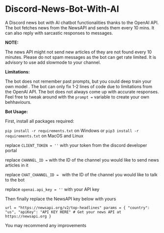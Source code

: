 # Discord-News-Bot-With-AI

A Discord news bot with AI chatbot functionalities thanks to the OpenAI API. The bot fetches news from the NewsAPI and sends
them every 10 mins. It can also reply with sarcastic responses to messages.


**NOTE:**

The news API might not send new articles of they are not found every 10 minutes. Please do not spam messages as the bot can get rate limited. It is advisory to use add slowmode to your channel.

**Limitations:**

The bot does not remember past prompts, but you could deep train your own model . The bot can only fix 1-2 lines of code due to limitations from the OpenAI API. The bot does not always come up with accurate responses. 
Feel free to tweak around with the ``prompt =`` variable to create your own behhaviours.



**Bot Usage:**

First, install all packages required:

``pip install -r requirements.txt`` on Windows or ``pip3 install -r requirements.txt`` on MacOS and Linux


replace ``CLIENT_TOKEN = ''``  with your token from the discord developer portal

replace ``CHANNEL_ID =`` with the ID of the channel you would like to send news articles in it

replace ``CHAT_CHANNEL_ID = `` with the ID of the channel you would like to talk to the bot 

replace ``openai.api_key = ''`` with your API key 

Then finally replace the NewsAPI key below with yours

``url = "https://newsapi.org/v2/top-headlines"
params = {
    "country": "us",
    "apiKey": "API KEY HERE"
    # Get your news API at https://newsapi.org
}``


You may recommend any improvements
